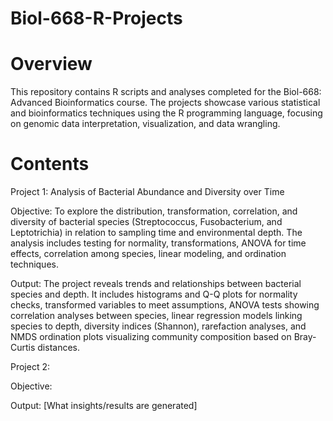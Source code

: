 # Biol-668-R-Projects

# Overview
This repository contains R scripts and analyses completed for the Biol-668: Advanced Bioinformatics course. The projects showcase various statistical and bioinformatics techniques using the R programming language, focusing on genomic data interpretation, visualization, and data wrangling.

# Contents
Project 1: Analysis of Bacterial Abundance and Diversity over Time

Objective: To explore the distribution, transformation, correlation, and diversity of bacterial species (Streptococcus, Fusobacterium, and Leptotrichia) in relation to sampling time and environmental depth. The analysis includes testing for normality, transformations, ANOVA for time effects, correlation among species, linear modeling, and ordination techniques.

Output: The project reveals  trends and relationships between bacterial species and depth. It includes histograms and Q-Q plots for normality checks, transformed variables to meet assumptions, ANOVA tests showing correlation analyses between species, linear regression models linking species to depth, diversity indices (Shannon), rarefaction analyses, and NMDS ordination plots visualizing community composition based on Bray-Curtis distances.


Project 2: 

Objective:

Output: [What insights/results are generated]
